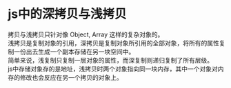 # js中的深拷贝与浅拷贝

拷贝与浅拷贝只针对像 Object, Array 这样的复杂对象的。<br/>
浅拷贝是复制对象的引用，深拷贝是复制对象所引用的全部对象，将所有的属性复制一份出去生成一个副本存储在另一块空间中。<br/>
简单来说，浅复制只复制一层对象的属性，而深复制则递归复制了所有层级。<br/>
js中存储对象存的是地址，浅拷贝时两个对象指向同一块内存，其中一个对象对内存的修改也会反应在另一个拷贝的对象上。<br/>
